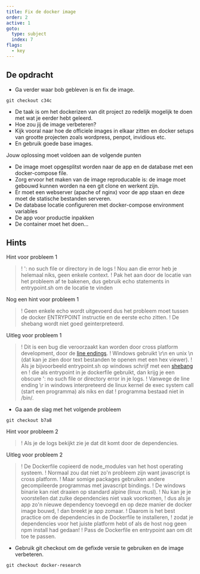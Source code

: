 ```yaml
---
title: Fix de docker image
order: 2
active: 1
goto:
  type: subject
  index: 7
flags:
  - key
---
```


## De opdracht

- Ga verder waar bob gebleven is en fix de image.

```shell
git checkout c34c
```

- De taak is om het dockerizen van dit project zo redelijk mogelijk te doen met wat je eerder hebt geleerd.
- Hoe zou jij de image verbeteren?
- Kijk vooral naar hoe de officiele images in elkaar zitten en docker setups van grootte projecten zoals wordpress, penpot, invidious etc.
- En gebruik goede base images.

Jouw oplossing moet voldoen aan de volgende punten

- De image moet opgesplitst worden naar de app en de database met een docker-compose file.
- Zorg ervoor het maken van de image reproducable is: de image moet gebouwd kunnen worden na een git clone en werkent zijn.
- Er moet een webserver (apache of nginx) voor de app staan en deze moet de statische bestanden serveren.
- De database locatie configureren met docker-compose environment variables
- De app voor productie inpakken
- De container moet het doen...

## Hints

Hint voor probleem 1

> ! ': no such file or directory in de logs
> ! Nou aan die error heb je helemaal niks, geen enkele context.
> ! Pak het aan door de locatie van het probleem af te bakenen, dus gebruik echo statements in entrypoint.sh om de locatie te vinden

Nog een hint voor probleem 1

> ! Geen enkele echo wordt uitgevoerd dus het probleem moet tussen de docker ENTRYPOINT instructie en de eerste echo zitten.
> ! De shebang wordt niet goed geinterpreteerd.

Uitleg voor probleem 1

> ! Dit is een bug die veroorzaakt kan worden door cross platform development, door de [line endings](https://en.wikipedia.org/wiki/Newline?lang=en).
> ! Windows gebruikt \r\n en unix \n (dat kan je zien door text bestanden te openen met een hex viewer).
> ! Als je bijvoorbeeld entrypoint.sh op windows schrijf met een [shebang](https://en.wikipedia.org/wiki/Shebang_%28Unix%29?lang=en) en
> ! die als entrypoint in je dockerfile gebruikt, dan krijg je een obscure ': no such file or directory error in je logs.
> ! Vanwege de line ending \r in windows interpreteerd de linux kernel de exec system call (start een programma) als niks en dat
> ! programma bestaad niet in /bin/.

- Ga aan de slag met het volgende probleem

```shell
git checkout b7a8
```

Hint voor probleem 2

> ! Als je de logs bekijkt zie je dat dit komt door de dependencies.

Uitleg voor probleem 2

> ! De Dockerfile copieerd de node_modules van het host operating systeem.
> ! Normaal zou dat niet zo'n probleem zijn want javascript is cross platform.
> ! Maar somige packages gebruiken andere gecompileerde programmas met javascript bindings.
> ! De windows binarie kan niet draaien op standard alpine (linux musl).
> ! Nu kan je je voorstellen dat zulke dependencies niet vaak voorkomen,
> ! dus als je app zo'n nieuwe dependency toevoegd en op deze manier de docker image bouwd,
> ! dan breekt je app zomaar.
> ! Daarom is het best practice om de dependencies in de Dockerfile te installeren,
> ! zodat je dependencies voor het juiste platform hebt of als de host nog geen npm install had gedaan!
> ! Pass de Dockerfile en entrypoint aan om dit toe te passen.

- Gebruik git checkout om de gefixde versie te gebruiken en de image verbeteren.

```shell
git checkout docker-research
```

